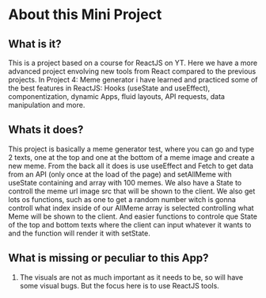 # About this Mini Project

## What is it?

This is a project based on a course for ReactJS on YT. Here we have a more advanced project envolving new tools from React compared to the previous projects. In Project 4: Meme generator i have learned and practiced some of the best features in ReactJS: Hooks (useState and useEffect), componentization, dynamic Apps, fluid layouts, API requests, data manipulation and more.

## Whats it does?

This project is basically a meme generator test, where you can go and type 2 texts, one at the top and one at the bottom of a meme image and create a new meme. From the back all it does is use useEffect and Fetch to get data from an API (only once at the load of the page) and setAllMeme with useState containing and array with 100 memes. We also have a State to controll the meme url image src that will be shown to the client. We also get lots os functions, such as one to get a random number witch is gonna controll what index inside of our AllMeme array is selected controlling what Meme will be shown to the client. And easier functions to controle que State of the top and bottom texts where the client can input whatever it wants to and the function will render it with setState.

## What is missing or peculiar to this App?

1. The visuals are not as much important as it needs to be, so will have some visual bugs. But the focus here is to use ReactJS tools.
